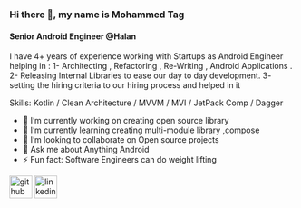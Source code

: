 ### Hi there 👋, my name is Mohammed Tag
#### Senior Android Engineer @Halan 
I have 4+ years of experience working with Startups as Android Engineer helping in : 
1- Architecting , Refactoring , Re-Writing , Android Applications .
2- Releasing Internal Libraries to ease our day to day development.
3- setting the hiring criteria to our hiring process and helped in it 

Skills: Kotlin / Clean Architecture / MVVM / MVI / JetPack Comp / Dagger

- 🔭 I’m currently working on creating open source library 
- 🌱 I’m currently learning creating multi-module library ,compose 
- 👯 I’m looking to collaborate on Open source projects 
- 💬 Ask me about Anything Android 
- ⚡ Fun fact: Software Engineers can do weight lifting 


[<img src='https://cdn.jsdelivr.net/npm/simple-icons@3.0.1/icons/github.svg' alt='github' height='40'>](https://github.com/MohammedTag)  [<img src='https://cdn.jsdelivr.net/npm/simple-icons@3.0.1/icons/linkedin.svg' alt='linkedin' height='40'>](https://www.linkedin.com/in/https://www.linkedin.com/in/mohammed-sayed-taj-el-deen//)  


